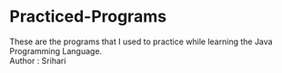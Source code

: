 # Practiced-Programs
These are the programs that I used to practice while learning the Java Programming Language.
<br>
Author : Srihari
